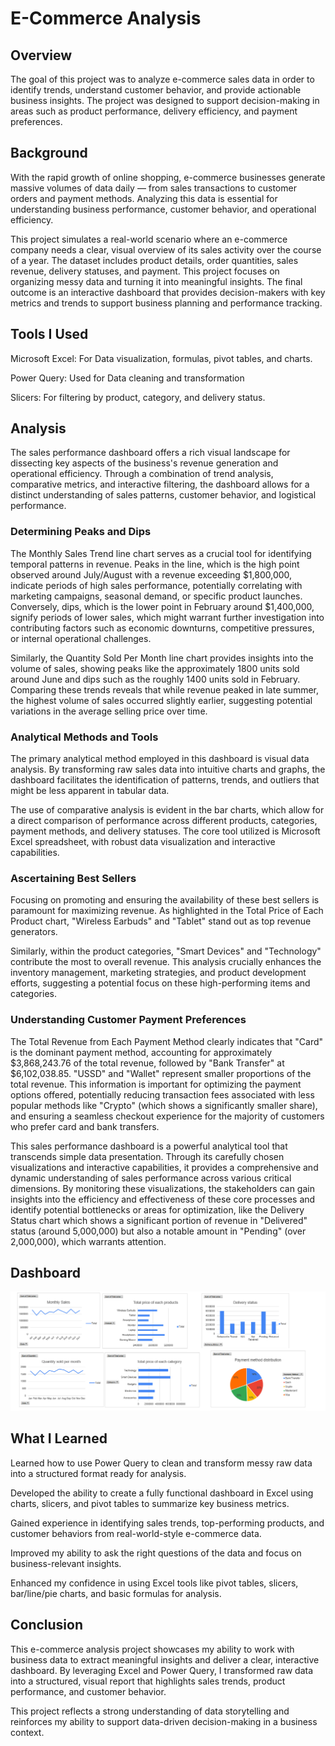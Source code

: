 # E-Commerce Analysis
## Overview
The goal of this project was to analyze e-commerce sales data in order to identify trends, understand customer behavior, and provide actionable business insights. The project was designed to support decision-making in areas such as product performance, delivery efficiency, and payment preferences.
## Background
With the rapid growth of online shopping, e-commerce businesses generate massive volumes of data daily — from sales transactions to customer orders and payment methods. Analyzing this data is essential for understanding business performance, customer behavior, and operational efficiency. 

This project simulates a real-world scenario where an e-commerce company needs a clear, visual overview of its sales activity over the course of a year. The dataset includes product details, order quantities, sales revenue, delivery statuses, and payment. This project focuses on organizing messy data and turning it into meaningful insights. The final outcome is an interactive dashboard that provides decision-makers with key metrics and trends to support business planning and performance tracking.
## Tools I Used
Microsoft Excel: For Data visualization, formulas, pivot tables, and charts.

Power Query: Used for Data cleaning and transformation

Slicers: For filtering by product, category, and delivery status.
## Analysis
The sales performance dashboard offers a rich visual landscape for dissecting key aspects of the business's revenue generation and operational efficiency. Through a combination of trend analysis, comparative metrics, and interactive filtering, the dashboard allows for a distinct understanding of sales patterns, customer behavior, and logistical performance.
### Determining Peaks and Dips
The Monthly Sales Trend line chart serves as a crucial tool for identifying temporal patterns in revenue. Peaks in the line, which is the high point observed around July/August with a revenue exceeding $1,800,000, indicate periods of high sales performance, potentially correlating with marketing campaigns, seasonal demand, or specific product launches. 
Conversely, dips, which is the lower point in February around $1,400,000, signify periods of lower sales, which might warrant further investigation into contributing factors such as economic downturns, competitive pressures, or internal operational challenges.

Similarly, the Quantity Sold Per Month line chart provides insights into the volume of sales, showing peaks like the approximately 1800 units sold around June and dips such as the roughly 1400 units sold in February. Comparing these trends reveals that while revenue peaked in late summer, the highest volume of sales occurred slightly earlier, suggesting potential variations in the average selling price over time.
### Analytical Methods and Tools
The primary analytical method employed in this dashboard is visual data analysis. By transforming raw sales data into intuitive charts and graphs, the dashboard facilitates the identification of patterns, trends, and outliers that might be less apparent in tabular data. 

The use of comparative analysis is evident in the bar charts, which allow for a direct comparison of performance across different products, categories, payment methods, and delivery statuses. The core tool utilized is Microsoft Excel spreadsheet, with robust data visualization and interactive capabilities. 
### Ascertaining Best Sellers
Focusing on promoting and ensuring the availability of these best sellers is paramount for maximizing revenue. As highlighted in the Total Price of Each Product chart, "Wireless Earbuds" and "Tablet" stand out as top revenue generators. 

Similarly, within the product categories, "Smart Devices" and "Technology" contribute the most to overall revenue. This analysis crucially enhances the inventory management, marketing strategies, and product development efforts, suggesting a potential focus on these high-performing items and categories.
### Understanding Customer Payment Preferences
The Total Revenue from Each Payment Method clearly indicates that "Card" is the dominant payment method, accounting for approximately $3,868,243.76 of the total revenue, followed by "Bank Transfer" at $6,102,038.85. "USSD" and "Wallet" represent smaller proportions of the total revenue. This information is important for optimizing the payment options offered, potentially reducing transaction fees associated with less popular methods like "Crypto" (which shows a significantly smaller share), and ensuring a seamless checkout experience for the majority of customers who prefer card and bank transfers.

This sales performance dashboard is a powerful analytical tool that transcends simple data presentation. Through its carefully chosen visualizations and interactive capabilities, it provides a comprehensive and dynamic understanding of sales performance across various critical dimensions. By monitoring these visualizations, the stakeholders can gain insights into the efficiency and effectiveness of these core processes and identify potential bottlenecks or areas for optimization, like the Delivery Status chart which shows a significant portion of revenue in "Delivered" status (around 5,000,000) but also a notable amount in "Pending" (over 2,000,000), which warrants attention. 
## Dashboard
![Dashboard](dashboard.png)

## What I Learned
 Learned how to use Power Query to clean and transform messy raw data into a structured format ready for analysis.
 
 Developed the ability to create a fully functional dashboard in Excel using charts, slicers, and pivot tables to summarize key business metrics.
 
 Gained experience in identifying sales trends, top-performing products, and customer behaviors from real-world-style e-commerce data.
 
 Improved my ability to ask the right questions of the data and focus on business-relevant insights.
 
Enhanced my confidence in using Excel tools like pivot tables, slicers, bar/line/pie charts, and basic formulas for analysis.
## Conclusion
This e-commerce analysis project showcases my ability to work with business data to extract meaningful insights and deliver a clear, interactive dashboard. By leveraging Excel and Power Query, I transformed raw data into a structured, visual report that highlights sales trends, product performance, and customer behavior. 

This project reflects a strong understanding of data storytelling and reinforces my ability to support data-driven decision-making in a business context.


